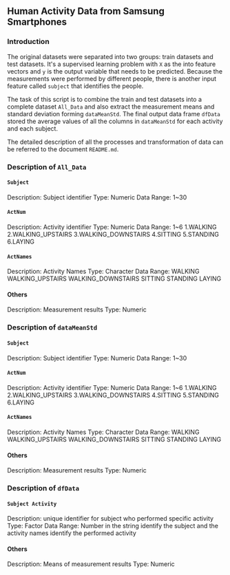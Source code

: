 ## Human Activity Data from Samsung Smartphones

### Introduction

The original datasets were separated into two groups: train datasets and test datasets. It's a supervised learning problem with `X` as the into feature vectors and `y` is the output variable that needs to be predicted. Because the measurements were performed by different people, there is another input feature called `subject` that identifies the people.

The task of this script is to combine the train and test datasets into a complete dataset `All_Data` and also extract the measurement means and standard deviation forming `dataMeanStd`. The final output data frame `dfData` stored the average values of all the columns in `dataMeanStd` for each activity and each subject.

The detailed description of all the processes and transformation of data can be referred to the document `README.md`.

### Description of `All_Data`

#### `Subject`

Description: Subject identifier
Type: Numeric
Data Range: 1~30

#### `ActNum`

Description: Activity identifier
Type: Numeric
Data Range: 1~6
1.WALKING
2.WALKING_UPSTAIRS
3.WALKING_DOWNSTAIRS
4.SITTING
5.STANDING
6.LAYING 

#### `ActNames`

Description: Activity Names
Type: Character
Data Range: 
WALKING
WALKING_UPSTAIRS
WALKING_DOWNSTAIRS
SITTING
STANDING
LAYING

#### Others
Description: Measurement results
Type: Numeric

### Description of `dataMeanStd`

#### `Subject`

Description: Subject identifier
Type: Numeric
Data Range: 1~30

#### `ActNum`

Description: Activity identifier
Type: Numeric
Data Range: 1~6
1.WALKING
2.WALKING_UPSTAIRS
3.WALKING_DOWNSTAIRS
4.SITTING
5.STANDING
6.LAYING 

#### `ActNames`

Description: Activity Names
Type: Character
Data Range: 
WALKING
WALKING_UPSTAIRS
WALKING_DOWNSTAIRS
SITTING
STANDING
LAYING

#### Others
Description: Measurement results
Type: Numeric

### Description of `dfData`

#### `Subject Activity`

Description: unique identifier for subject who performed specific activity
Type: Factor
Data Range: Number in the string identify the subject and the activity names identify the performed activity

#### Others
Description: Means of measurement results
Type: Numeric
 